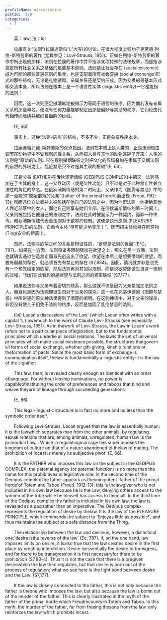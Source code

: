 ```yaml
---
profileName: dissociation
postId: '270'
categories:
  - 7
---
```

‌‌‌‌　　英：law; 法：loi


‌‌‌‌　　拉康有关“法则”(拉康通常将“L”大写)的讨论，在很大程度上归功于克劳德·列维-斯特劳斯的著作 (尤其参见：Lcvi-Strauss, 1951)。正如在列维-斯特劳斯的著作中所出现的那样，法则在拉康的著作中并不指涉某项特殊的法律规章，而是指涉奠定所有社会关系之基础的那些基本原则。法则是让社会存在 (socialexistence)成为可能的那些普遍原则的集合，也是支配着所有社会交换 (social exchange)形式的那些结构，无论是礼物馈赠、亲属关系还是契约形成。因为交换的最基本形式即交流本身，所以法则在根本上是一个语言性实体 (linguistic entity)一它是能指的法则：

‌‌‌‌　　因而，这一法则便足够清晰地被揭示为等同于语言的秩序。因为倘若没有亲属关系的那些命名，便没有任何力量能够制定出那些偏好与禁忌的秩序，它们经由代代相传而缠绕并编织着血脉的纱线。

‌‌‌‌　　(E, 66)

‌‌‌‌　　事实上，这种“法则-语言”的结构，不多不少，正是象征秩序本身。

‌‌‌‌　　拉康遵循列维-斯特劳斯的观点指出，法则在本质上是人类的，正是法则借由调节在动物界中不受规制的性关系，从而把人类与其他的动物区隔了开来：人类的法则是“原始的法则…它在规制婚姻联结之时把文化的界域叠加在隶属于交媾法则的自然的界域之上。乱伦禁忌只不过是其主观的枢轴”(E, 66).

‌‌‌‌　　正是父亲 (FATHER)在俄狄浦斯情结 (OEDIPUS COMPLEX)中把这一法则强加在了主体的身上，这一父性动因（或是父性功能）只不过是对于此种禁止性兼立法性的角色的命名。在俄狄浦斯情结的第二时间上，父亲作为《图腾与禁忌》中的那一全能的“原始部落的父亲”(father of the primal horde)而出现 (Freud, I9I2-13); 然而这位立法者并未被包括在他自己的法则之中，因为他即法则一他拒绝其他人靠近部落中的女人，而他自己则享有她们全部。在俄狄浦斯情结的第三时间上，父亲则被包括在他自己的法则之中，法则在此时被显示为一种契约，而非一种律令。俄狄浦斯情结代表着法则对于欲望的规制。这便是快乐原则 (PLEASURE PRINCIPLE)的法则，它命令主体“尽可能少地享乐！”，因而把主体维持在同原物 (Ting)安全的距离上。

‌‌‌‌　　然而，法则与欲望之间的关系是辩证性的，“欲望是法则的反面”(E℃，787)。如果在一方面，法则将诸多限制强加在欲望之上，那么在另一方面，法则也就确实通过创造禁止而首先创造出了欲望。欲望在本质上是想要僭越的欲望，而要有僭越的存在，就必须首先有禁止的存在 (S7,834)。因此，情况就并非是说先有一个预先给定的欲望，然后法则再对其加以规制，而是说欲望即诞生自这一规制的过程，“我们在此看到的是欲望与法则之间的紧密联结”(S7,177).

‌‌‌‌　　如果说法则与父亲有着密切的联系，那么这就不仅是因为父亲是强加法则之人，而且也是因为法则即诞生自对于父亲的谋杀。这一点在弗洛伊德的《图腾与禁忌》中所讲述的原父神话里得到了清楚的阐明。在这则神话中，对于父亲的谋杀，非但没有使儿子们免于法则的约束，反而是加固了乱伦禁忌的法则。


‌‌‌‌　　(loi) Lacan's discussions of'the Law' (which Lacan often writes with a capital 'L') owemuch to the work of Claude Levi-Strauss (see especially Levi-Strauss, 1951). As in thework of Levi-Strauss, the Law in Lacan's work refers not to a particular piece oflegislation, but to the fundamental principles which underlie all social relations. The lawis the set of universal principles which make social existence possible, the structures thatgovern all forms of social exchange, whether gift-giving, kinship relations or theformation of pacts. Since the most basic form of exchange is communication itself, thelaw is fundamentally a linguistic entity-it is the law of the signifier:

‌‌‌‌　　This law, then, is revealed clearly enough as identical with an order oflanguage. For without kinship nominations, no power is capableofinstituting the order of preferences and taboos that bind and weave theyarn of lineage through succeeding generations.

‌‌‌‌　　(E, 66)

‌‌‌‌　　This legal-linguistic structure is in fact no more and no less than the symbolic order itself.

‌‌‌‌　　Following Levi-Strauss, Lacan argues that the law is essentially human; it is the lawwhich separates man from the other animals, by regulating sexual relations that are, among animals, unregulated; human law is the primordial Law... Which in regulatingmarriage ties superimposes the kingdom of culture on that of a nature abandoned to thelaw of mating. The prohibition of incest is merely its subjective pivot' (E, 66).

‌‌‌‌　　It is the FATHER who imposes this law on the subject in the OEDIPUS COMPLEX; the patemal agency (or paternal function) is no more than the name for this prohibitiveand legislative role. In the second time of the Oedipus complex the father appears as theomnipotent 'father of the primal horde'of Totem and Taboo (Freud, 1912-13); this is thelawgiver who is not included in his own law because he is the Law, denying others access to the women of the tribe while he himself has access to them all. In the third time of the Oedipus complex the father is included in his own law, the law is revealed as a pactrather than an imperative. The Oedipus complex represents the regulation of desire by thelaw. It is the law of the PLEASURE PRINCIPLE, which commands the subject to 'Enjoyas little as possible!', and thus maintains the subject at a safe distance from the Thing.

‌‌‌‌　　The relationship between the law and desire is, however, a dialectical one;'desire isthe reverse of the law' (Ec, 787). If, on the one hand, law imposes limits on desire, it isalso true that the law creates desire in the first place by creating interdiction. Desire isessentially the desire to transgress, and for there to be transgression it is first necessaryfor there to be prohibition (S7,83-4). Thus it is not the case that there is a pregiven desirewhich the law then regulates, but that desire is born out of the process of regulation;'what we see here is the tight bond between desire and the Law' (S7,177).

‌‌‌‌　　If the law is closely connected to the father, this is not only because the father is theone who imposes the law, but also because the law is bomn out of the murder of the father. This is clearly illustrated in the myth of the father of the primal horde which Freudrecounts in Totem and Taboo. In this myth, the murder of the father, far from freeing thesons from the law, only reinforces the law which prohibits incest.

